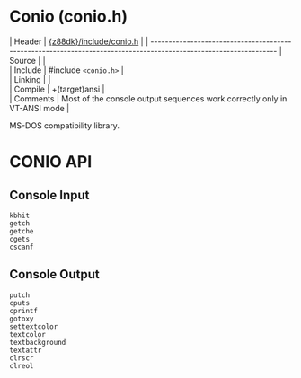 # Conio (conio.h)

 | Header     | [{z88dk}/include/conio.h](https///raw.githubusercontent.com/z88dk/z88dk/master/include/conio.h)    |
 | -----------------------------------------------------------------------------------------------------------------
 | Source     |                              |                                                                      
 | Include    | #include `<conio.h>`           |                                                                      
 | Linking    |                              |                                                                      
 | Compile    | +(target)ansi                |                                                                      
 | Comments   | Most of the console output sequences work correctly only in VT-ANSI mode |                          

MS-DOS compatibility library.


# CONIO API

## Console Input

    kbhit
    getch
    getche
    cgets
    cscanf


## Console Output

    putch
    cputs
    cprintf
    gotoxy
    settextcolor
    textcolor
    textbackground
    textattr
    clrscr
    clreol


